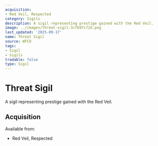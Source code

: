 ```yaml
---
acquisition:
- Red Veil, Respected
category: Sigils
description: A sigil representing prestige gained with the Red Veil.
image: ../images/threat-sigil-3cfb97c72d.png
last_updated: '2025-09-17'
name: Threat Sigil
source: WFCD
tags:
- Sigil
- Sigils
tradable: false
type: Sigil
---
```


# Threat Sigil

A sigil representing prestige gained with the Red Veil.

## Acquisition

Available from:
- Red Veil, Respected

